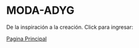 # MODA-ADYG
De la inspiración  a la creación.
Click para ingresar: 
<html>
  <body>
   <a href="Pagina principal.html" target="d">Pagina Principal</a>
  </body>
</html>
